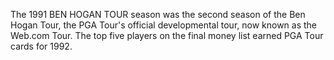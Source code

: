 The 1991 BEN HOGAN TOUR season was the second season of the Ben Hogan Tour, the PGA Tour's official developmental tour, now known as the Web.com Tour. The top five players on the final money list earned PGA Tour cards for 1992.
